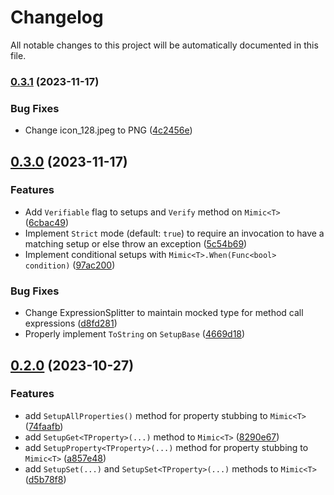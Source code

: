 # Changelog

All notable changes to this project will be automatically documented in this file.


### [0.3.1](https://github.com/DrBarnabus/Mimic/compare/v0.3.0...v0.3.1) (2023-11-17)


### Bug Fixes

* Change icon_128.jpeg to PNG ([4c2456e](https://github.com/DrBarnabus/Mimic/commit/4c2456eb930192747e8007fe94af1bd11aaa443a))

## [0.3.0](https://github.com/DrBarnabus/Mimic/compare/v0.2.0...v0.3.0) (2023-11-17)


### Features

* Add `Verifiable` flag to setups and `Verify` method on `Mimic<T>` ([6cbac49](https://github.com/DrBarnabus/Mimic/commit/6cbac49753a43bb6934eebbc0971d3e78e9e7561))
* Implement `Strict` mode (default: `true`) to require an invocation to have a matching setup or else throw an exception ([5c54b69](https://github.com/DrBarnabus/Mimic/commit/5c54b69b4a156684e44ed5a641b8b1fc76b3c3e5))
* Implement conditional setups with `Mimic<T>.When(Func<bool> condition)` ([97ac200](https://github.com/DrBarnabus/Mimic/commit/97ac20014b7851ff397b009f885b0a944ad70b82))


### Bug Fixes

* Change ExpressionSplitter to maintain mocked type for method call expressions ([d8fd281](https://github.com/DrBarnabus/Mimic/commit/d8fd28142aeee1e913bec0446987090903d35655))
* Properly implement `ToString` on `SetupBase` ([4669d18](https://github.com/DrBarnabus/Mimic/commit/4669d188638ae6a7eae6490176efa03a375c180a))

## [0.2.0](https://github.com/DrBarnabus/Mimic/compare/v0.1.0...v0.2.0) (2023-10-27)


### Features

* add `SetupAllProperties()` method for property stubbing to `Mimic<T>` ([74faafb](https://github.com/DrBarnabus/Mimic/commit/74faafb49c5039a83b9b5524ee4b2a892a3e16eb))
* add `SetupGet<TProperty>(...)` method to `Mimic<T>` ([8290e67](https://github.com/DrBarnabus/Mimic/commit/8290e67998ca795f125655f93029b064a0f3aebc))
* add `SetupProperty<TProperty>(...)` method for property stubbing to `Mimic<T>` ([a857e48](https://github.com/DrBarnabus/Mimic/commit/a857e48c748c7033a1cafe034ce832ab432e708d))
* add `SetupSet(...)` and `SetupSet<TProperty>(...)` methods to `Mimic<T>` ([d5b78f8](https://github.com/DrBarnabus/Mimic/commit/d5b78f8aa7ab3749b547f2dfe3efd850b204b7aa))
